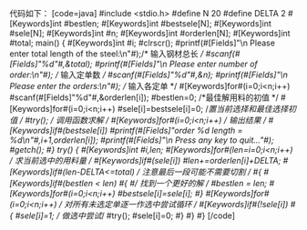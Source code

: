代码如下：
[code=java]
#include <stdio.h>
#define N 20
#define DELTA 2
#[Keywords]int #bestlen;
#[Keywords]int #bestsele[N];
#[Keywords]int #sele[N];
#[Keywords]int #n;
#[Keywords]int #orderlen[N];
#[Keywords]int #total;
main()
{
	#[Keywords]int #i;
	#clrscr();
	#printf(#[Fields]"\n Please enter total length of the steel:\n"#);/* 输入钢材总长 */
	#scanf(#[Fields]"%d"#,&total);
	#printf(#[Fields]"\n Please enter number of order:\n"#);  /* 输入定单数 */
	#scanf(#[Fields]"%d"#,&n);
	#printf(#[Fields]"\n Please enter the orders:\n"#); /* 输入各定单 */
	#[Keywords]for#(i=0;i<n;i++)
		#scanf(#[Fields]"%d"#,&orderlen[i]);
	#bestlen=0;	/*最佳解用料的初值 */
	#[Keywords]for#(i=0;i<n;i++)
		#sele[i]=bestsele[i]=0;	/*置当前选择和最佳选择初值 */
	#try();	/* 调用函数求解 */
	#[Keywords]for#(i=0;i<n;i++) /* 输出结果 */
		#[Keywords]if#(bestsele[i])
			#printf(#[Fields]"order %d length = %d\n"#,i+1,orderlen[i]);
	#printf(#[Fields]"\n Press any key to quit..."#);
	#getch();
#}
try()
{
	#[Keywords]int #i,len;
	#[Keywords]for#(len=i=0;i<n;i++)	/* 求当前选中的用料量 */
		#[Keywords]if#(sele[i])
			#len+=orderlen[i]+DELTA;
	#[Keywords]if#(len-DELTA<=total)	/* 注意最后一段可能不需要切割 */
	#{
		#[Keywords]if#(bestlen < len)
		#{
			#/* 找到一个更好的解 */
			#bestlen = len;
			#[Keywords]for#(i=0;i<n;i++)
				#bestsele[i]=sele[i];
		#}
		#[Keywords]for#(i=0;i<n;i++) /* 对所有未选定单逐一作选中尝试循环 */
			#[Keywords]if#(!sele[i])
			#{
				#sele[i]=1;	/* 做选中尝试*/
				#try();
				#sele[i]=0;
			#}
	#}
#}
[/code]